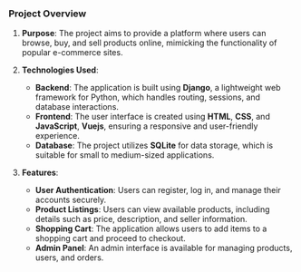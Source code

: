 ### Project Overview

1. **Purpose**: The project aims to provide a platform where users can browse, buy, and sell products online, mimicking the functionality of popular e-commerce sites.

2. **Technologies Used**:
   - **Backend**: The application is built using **Django**, a lightweight web framework for Python, which handles routing, sessions, and database interactions.
   - **Frontend**: The user interface is created using **HTML**, **CSS**, and **JavaScript**, **Vuejs**, ensuring a responsive and user-friendly experience.
   - **Database**: The project utilizes **SQLite** for data storage, which is suitable for small to medium-sized applications.

3. **Features**:
   - **User Authentication**: Users can register, log in, and manage their accounts securely.
   - **Product Listings**: Users can view available products, including details such as price, description, and seller information.
   - **Shopping Cart**: The application allows users to add items to a shopping cart and proceed to checkout.
   - **Admin Panel**: An admin interface is available for managing products, users, and orders.
